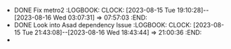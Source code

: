 - DONE Fix metro2
  :LOGBOOK:
  CLOCK: [2023-08-15 Tue 19:10:28]--[2023-08-16 Wed 03:07:31] =>  07:57:03
  :END:
- DONE Look into Asad dependency Issue
  :LOGBOOK:
  CLOCK: [2023-08-15 Tue 21:43:08]--[2023-08-16 Wed 18:43:44] =>  21:00:36
  :END:
-